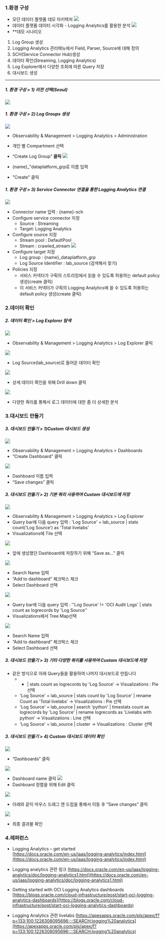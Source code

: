 
### 1.환경 구성
- 모던 데이터 플랫폼 데모 아키텍처
![](assets/Logging%20Analytics%20HoL/Pasted%20image%2020231116204823.png)
- 데이터 플랫폼 데이터 시각화 - Logging Analytics를 활용한 분석
![](assets/Logging%20Analytics%20HoL/Pasted%20image%2020231116222254.png)
- **데모 시나리오
1) Log Group 생성
2) Logging Analytics 관리메뉴에서 Field, Parser, Source에 대해 정의
3) SCH(Service Connector Hub)생성
4) 데이터 확인(Streaming, Logging Analytics)
5) Log Explorer에서 다양한 조회에 따른 Query 저장
6) 대시보드 생성
___
##### 1. 환경 구성 > 1) 리전 선택(Seoul)
![](assets/Logging%20Analytics%20HoL/Pasted%20image%2020231116222440.png)
#####  1. 환경 구성 > 2) Log Groups 생성
![](assets/Logging%20Analytics%20HoL/Pasted%20image%2020231116222637.png)
- Observability & Management > Logging Analytics > Administration
- 개인 별 Compartment 선택
- “Create Log Group” **클릭**
![](assets/Logging%20Analytics%20HoL/Pasted%20image%2020231116230857.png)
   
- {name}_"dataplatform_grp로 이름 입력
- "Create" 클릭
#####  1. 환경 구성 > 3) Service Connector 연결을 통한 Logging Analytics 연결
![](assets/Logging%20Analytics%20HoL/Pasted%20image%2020231116231443.png)
- Connector name 입력 : {name}-sch
- Configure service connector 지정
	- Source : Streaming  
	- Target: Logging Analytics
-  Configure source 지정
	- Stream pool : DefaultPool
	- Stream : crawled_stream
![](assets/Logging%20Analytics%20HoL/Pasted%20image%2020231116232047.png)
- Configure target 지정 
	- Log group : {name}_dataplatform_grp
	- Log Source Identifier : lab_source (검색해서 찾기)
- Policies 지정 
	-  서비스 커넥터가 구획의 스트리밍에서 읽을 수 있도록 허용하는 default policy 생성(create 클릭)
	-  이 서비스 커넥터가 구획의 Logging Analytics에 쓸 수 있도록 허용하는 default policy 생성(create 클릭)

### 2.데이터 확인
##### 2. 데이터 확인 >  Log Explorer 탐색 
![](assets/Logging%20Analytics%20HoL/Pasted%20image%2020231116232639.png)
- Observability & Management > Logging Analytics > Log Explorer 클릭

![](assets/Logging%20Analytics%20HoL/Pasted%20image%2020231116232805.png)
- Log Source(lab_source)로 들어온 데이터 확인

![](assets/Logging%20Analytics%20HoL/Pasted%20image%2020231116232848.png)
- 상세 데이터 확인을 위해  Drill down 클릭

![](assets/Logging%20Analytics%20HoL/Pasted%20image%2020231116232952.png)
- 다양한 쿼리를 통해서 로그 데이터에 대한 좀 더 상세한 분석

### 3.대시보드 만들기
##### 3. 대시보드 만들기 > 1)Custom 대시보드 생성 
![](assets/Logging%20Analytics%20HoL/Pasted%20image%2020231116233333.png)
- Observability & Management > Logging Analytics > Dashboards
- “Create Dashboard” 클릭

![](assets/Logging%20Analytics%20HoL/Pasted%20image%2020231116233503.png)
- Dashboard 이름 입력
- “Save changes” 클릭

##### 3. 대시보드 만들기 > 2) 기본 쿼리 사용하여 Custom 대시보드에 저장 
![](assets/Logging%20Analytics%20HoL/Pasted%20image%2020231116233631.png)
- Observability & Management > Logging Analytics > Log Explorer
- Query bar에 다음 query 입력 : 'Log Source' = lab_source | stats count('Log Source') as 'Total livelabs’
- Visualizations에 Tile 선택

![](assets/Logging%20Analytics%20HoL/Pasted%20image%2020231116233718.png)
- 앞에 생성했던 Dashboard에 저장하기 위해 “Save as…” 클릭

![](assets/Logging%20Analytics%20HoL/Pasted%20image%2020231116233739.png)
- Search Name 입력
- “Add to dashboard” 체크박스 체크
- Select Dashboard 선택

![](assets/Logging%20Analytics%20HoL/Pasted%20image%2020231116233824.png)
- Query bar에 다음 query 입력 : ''Log Source' != 'OCI Audit Logs' | stats count as logrecords by 'Log Source'’
- Visualizations에서 Tree Map선택

![](assets/Logging%20Analytics%20HoL/Pasted%20image%2020231116233911.png)
- Search Name 입력
- “Add to dashboard” 체크박스 체크
- Select Dashboard 선택

##### 3. 대시보드 만들기 > 3) 기타 다양한 쿼리를 사용하여 Custom 대시보드에 저장 
- 같은 방식으로 아래 Query들을 활용하여 나머지 대시보드로 만듭니다
	- * | stats count as logrecords by 'Log Source’  -> Visualizations : Pie 선택
	- 'Log Source' = lab_source | stats count by 'Log Source' | rename Count as 'Total livelabs’ -> Visualizations : Pie 선택
	- 'Log Source' = lab_source | search 'python' | timestats count as logrecords by 'Log Source' | rename logrecords as 'Livelabs with python’ -> Visualizations : Line 선택
	- 'Log Source' = lab_source | cluster -> Visualizations : Cluster 선택

##### 3. 대시보드 만들기 > 4) Custom 대시보드 데이터 확인 
![](assets/Logging%20Analytics%20HoL/Pasted%20image%2020231116234306.png)
- “Dashboards” 클릭

![](assets/Logging%20Analytics%20HoL/Pasted%20image%2020231116234421.png)
- Dashboard name 클릭
![](assets/Logging%20Analytics%20HoL/Pasted%20image%2020231116234528.png)
- Dashboard 정렬을 위해 Edit 클릭

![](assets/Logging%20Analytics%20HoL/Pasted%20image%2020231116234602.png)
- 아래와 같이 마우스 드래그 앤 드랍을 통해서 이동 후 “Save changes” 클릭

![](assets/Logging%20Analytics%20HoL/Pasted%20image%2020231116234628.png)
- 최종 결과물 확인


### 4.레퍼런스
- Logging Analytics – get started  
[https://docs.oracle.com/en-us/iaas/logging-analytics/index.html](https://docs.oracle.com/en-us/iaas/logging-analytics/index.html)

- Logging analytics 관련 링크
[https://docs.oracle.com/en-us/iaas/logging-analytics/doc/logging-analytics1.html](https://docs.oracle.com/en-us/iaas/logging-analytics/doc/logging-analytics1.html)

- Getting started with OCI Logging Analytics dashboards
[https://blogs.oracle.com/cloud-infrastructure/post/start-oci-logging-analytics-dashboards](https://blogs.oracle.com/cloud-infrastructure/post/start-oci-logging-analytics-dashboards)

- Logging Analytics 관련 livelabs
[https://apexapps.oracle.com/pls/apex/f?p=133:100:1226308095696::::SEARCH:logging%20analytics](https://apexapps.oracle.com/pls/apex/f?p=133:100:1226308095696::::SEARCH:logging%20analytics)